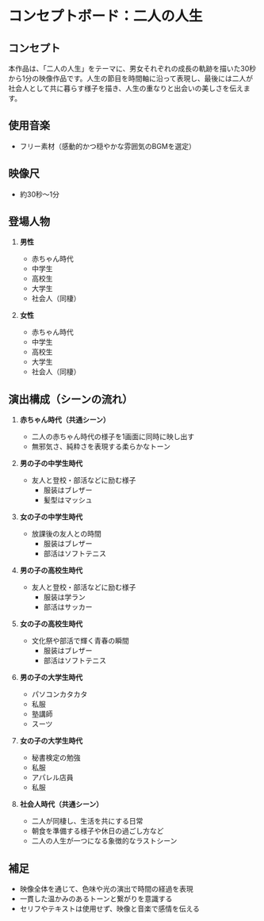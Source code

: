 # コンセプトボード：二人の人生

## コンセプト
本作品は、「二人の人生」をテーマに、男女それぞれの成長の軌跡を描いた30秒から1分の映像作品です。人生の節目を時間軸に沿って表現し、最後には二人が社会人として共に暮らす様子を描き、人生の重なりと出会いの美しさを伝えます。

## 使用音楽
- フリー素材（感動的かつ穏やかな雰囲気のBGMを選定）

## 映像尺
- 約30秒〜1分

## 登場人物
1. **男性**
   - 赤ちゃん時代
   - 中学生
   - 高校生
   - 大学生
   - 社会人（同棲）

2. **女性**
   - 赤ちゃん時代
   - 中学生
   - 高校生
   - 大学生
   - 社会人（同棲）

## 演出構成（シーンの流れ）

1. **赤ちゃん時代（共通シーン）**
   - 二人の赤ちゃん時代の様子を1画面に同時に映し出す
   - 無邪気さ、純粋さを表現する柔らかなトーン

2. **男の子の中学生時代**
   - 友人と登校・部活などに励む様子
        - 服装はブレザー
        - 髪型はマッシュ

3. **女の子の中学生時代**
   - 放課後の友人との時間
        - 服装はブレザー
        - 部活はソフトテニス

4. **男の子の高校生時代**
   - 友人と登校・部活などに励む様子
        -  服装は学ラン
        -  部活はサッカー

5. **女の子の高校生時代**
   - 文化祭や部活で輝く青春の瞬間
        - 服装はブレザー
        - 部活はソフトテニス


6. **男の子の大学生時代**
   - パソコンカタカタ
    - 私服
   - 塾講師
    - スーツ
7. **女の子の大学生時代**
   - 秘書検定の勉強
    - 私服
   - アパレル店員
    - 私服

8. **社会人時代（共通シーン）**
   - 二人が同棲し、生活を共にする日常
   - 朝食を準備する様子や休日の過ごし方など
   - 二人の人生が一つになる象徴的なラストシーン

## 補足
- 映像全体を通じて、色味や光の演出で時間の経過を表現
- 一貫した温かみのあるトーンと繋がりを意識する
- セリフやテキストは使用せず、映像と音楽で感情を伝える
